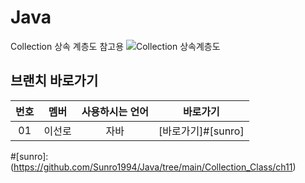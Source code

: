 # Java
Collection 상속 계층도 참고용
![Collection 상속계층도](https://github.com/Sunro1994/Java/assets/132982907/5ec5ea65-5ba7-498e-ba73-326bf634620a)
## 브랜치 바로가기

| 번호 |  멤버  |  사용하시는 언어  |     바로가기      | 
| :--: | :--------: | :-----------------: | :---------------: |
|  01  | 이선로 |      자바      | [바로가기]#[sunro] |





#[sunro]: (https://github.com/Sunro1994/Java/tree/main/Collection_Class/ch11)
